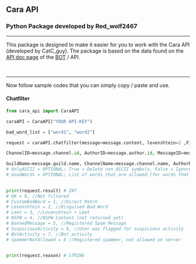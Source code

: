 
## Cara API

### Python Package developed by Red_wolf2467

<hr>

This package is designed to make it easier for you to work with the Cara API (developed by CatC_guy). The package is based on the data found on the [API doc page](https://cara.twinklerealm.net/api/index.html) of the [BOT](https://cara.twinklerealm.net) / API.

<br>
<hr>
Now follow sample codes that you can simply copy / paste and use.

#### Chatfilter
````python
from cara_api import CaraAPI

caraAPI = CaraAPI("YOUR API-KEY")

bad_word_list = ["word1", "word2"]

request = caraAPI.chatfilter(message=message.content, levenshtein=2 ,FilteredWords=bad_word_list, GuildID=message.guild.id,

ChannelID=message.channel.id, AuthorID=message.author.id, MessageID=message.id,

GuildName=message.guild.name, ChannelName=message.channel.name, AuthorName=message.author.name, log=True)
# OnlyASCII = OPTIONAL; True = Delete non ASCII symbols, False = Ignore non ASCII symbols
# GoodWords = OPTIONAL; List of words that are allowed (for words that are misrecognized, structure as in "bad_word_list ")

 
print(request.result) # INT
# OK = 0, //Not filtered
# CustomBadWord = 1, //Direct Match
# Levenshtein = 2, //Disguised Bad Word
# Leet = 3, //Levenshtein + Leet
# NSFW = 4, //NSFW Content (not returned yet)
# BannedMessage = 5, //Registered Spam Message
# SuspiciousActivity = 6, //User was flagged for suspicious activity
# BotActivity = 7, //Bot activity
# SpammerNotAllowed = 8 //Registered spammer, not allowed on server

  
print(request.reason) # STRING
````